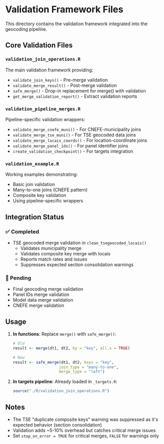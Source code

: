# Validation Framework Files

This directory contains the validation framework integrated into the geocoding pipeline.

## Core Validation Files

### `validation_join_operations.R`
The main validation framework providing:
- `validate_join_keys()` - Pre-merge validation
- `validate_merge_result()` - Post-merge validation
- `safe_merge()` - Drop-in replacement for merge() with validation
- `get_merge_validation_report()` - Extract validation reports

### `validation_pipeline_merges.R` 
Pipeline-specific validation wrappers:
- `validate_merge_cnefe_muni()` - For CNEFE-municipality joins
- `validate_merge_tse_muni()` - For TSE geocoded data joins  
- `validate_merge_locais_coords()` - For location-coordinate joins
- `validate_merge_panel_ids()` - For panel identifier joins
- `create_validation_checkpoint()` - For targets integration

### `validation_example.R`
Working examples demonstrating:
- Basic join validation
- Many-to-one joins (CNEFE pattern)
- Composite key validation
- Using pipeline-specific wrappers

## Integration Status

### ✅ Completed
- TSE geocoded merge validation in `clean_tsegeocoded_locais()`
  - Validates municipality merge
  - Validates composite key merge with locais
  - Reports match rates and issues
  - Suppresses expected section consolidation warnings

### 🔲 Pending
- Final geocoding merge validation
- Panel IDs merge validation
- Model data merge validation
- CNEFE merge validation

## Usage

1. **In functions**: Replace `merge()` with `safe_merge()`:
   ```r
   # Old
   result <- merge(dt1, dt2, by = "key", all.x = TRUE)
   
   # New
   result <- safe_merge(dt1, dt2, keys = "key", 
                       join_type = "many-to-one",
                       merge_type = "left")
   ```

2. **In targets pipeline**: Already loaded in `_targets.R`:
   ```r
   source("./R/validation_join_operations.R")
   ```

## Notes

- The TSE "duplicate composite keys" warning was suppressed as it's expected behavior (section consolidation)
- Validation adds ~5-10% overhead but catches critical merge issues
- Set `stop_on_error = TRUE` for critical merges, `FALSE` for warnings only